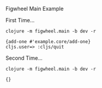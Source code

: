 Figwheel Main Example

First Time...

```clojure -m figwheel.main -b dev -r```

```cljs.user=> (ns-publics 'example.core)
{add-one #'example.core/add-one}
cljs.user=> :cljs/quit
```

Second Time...

```clojure -m figwheel.main -b dev -r```

```cljs.user=> (ns-publics 'example.core)
{}
```

